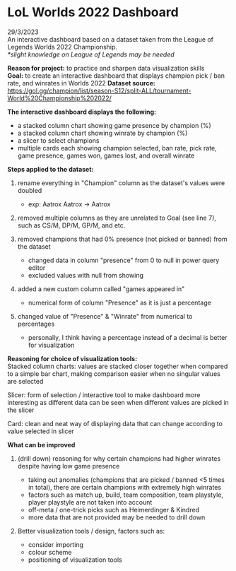 # LoL Worlds 2022 Dashboard
29/3/2023\
An interactive dashboard based on a dataset taken from the League of Legends Worlds 2022 Championship.  
_*slight knowledge on League of Legends may be needed_

**Reason for project:** to practice and sharpen data visualization skills  
**Goal:** to create an interactive dashboard that displays champion pick / ban rate, and winrates in Worlds 2022
**Dataset source:** https://gol.gg/champion/list/season-S12/split-ALL/tournament-World%20Championship%202022/  

**The interactive dashboard displays the following:**  
- a stacked column chart showing game presence by champion (%)  
- a stacked column chart showing winrate by champion (%)  
- a slicer to select champions  
- multiple cards each showing champion selected, ban rate, pick rate, game presence, games won, games lost, and overall winrate  

**Steps applied to the dataset:**  
1) rename everything in "Champion" column as the dataset's values were doubled
    - exp: Aatrox Aatrox -> Aatrox  

2) removed multiple columns as they are unrelated to Goal (see line 7), such as CS/M, DP/M, GP/M, and etc.  

3) removed champions that had 0% presence (not picked or banned) from the dataset
    - changed data in column "presence" from 0 to null in power query editor
    - excluded values with null from showing  

4) added a new custom column called "games appeared in"
    - numerical form of column "Presence" as it is just a percentage  

5) changed value of "Presence" & "Winrate" from numerical to percentages
    - personally, I think having a percentage instead of a decimal is better for visualization  

**Reasoning for choice of visualization tools:**  
Stacked column charts: values are stacked closer together when compared to a simple bar chart, making comparison easier when no singular values are selected  

Slicer: form of selection / interactive tool to make dashboard more interesting as different data can be seen when different values are picked in the slicer  

Card: clean and neat way of displaying data that can change according to value selected in slicer  

**What can be improved**  
1) (drill down) reasoning for why certain champions had higher winrates despite having low game presence
    - taking out anomalies (champions that are picked / banned <5 times in total), there are certain champions with extremely high winrates
    - factors such as match up, build, team composition, team playstyle, player playstyle are not taken into account
    - off-meta / one-trick picks such as Heimerdinger & Kindred
    - more data that are not provided may be needed to drill down  

2) Better visualization tools / design, factors such as:
    - consider importing
    - colour scheme
    - positioning of visualization tools  


